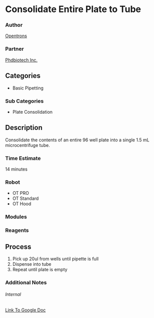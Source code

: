 # Consolidate Entire Plate to Tube

### Author
[Opentrons](url)

### Partner
[Phdbiotech Inc.](url)

## Categories
* Basic Pipetting

### Sub Categories
* Plate Consolidation

## Description
Consolidate the contents of an entire 96 well plate into a single 1.5 mL microcentrifuge tube.

### Time Estimate
14 minutes

### Robot
* OT PRO 
* OT Standard
* OT Hood

### Modules


### Reagents


## Process
1. Pick up 20ul from wells until pipette is full
2. Dispense into tube
3. Repeat until plate is empty


### Additional Notes




###### Internal
[Link To Google Doc](https://docs.google.com/presentation/d/1T90uIaz3ci-UPK3x-OkrLX0x0_hDDQClusc5U2qAYWs/edit#slide=id.p7)